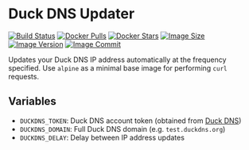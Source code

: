 # Duck DNS Updater

[![Build Status](https://github.com/maksimstojkovic/docker-duckdns/workflows/docker%20build/badge.svg)](https://github.com/maksimstojkovic/docker-duckdns)
[![Docker Pulls](https://img.shields.io/docker/pulls/maksimstojkovic/duckdns)](https://hub.docker.com/repository/docker/maksimstojkovic/duckdns)
[![Docker Stars](https://img.shields.io/docker/stars/maksimstojkovic/duckdns)](https://hub.docker.com/repository/docker/maksimstojkovic/duckdns)
[![Image Size](https://images.microbadger.com/badges/image/maksimstojkovic/duckdns.svg)](https://hub.docker.com/repository/docker/maksimstojkovic/duckdns)
[![Image Version](https://images.microbadger.com/badges/version/maksimstojkovic/duckdns.svg)](https://hub.docker.com/repository/docker/maksimstojkovic/duckdns)
[![Image Commit](https://images.microbadger.com/badges/commit/maksimstojkovic/duckdns.svg)](https://github.com/maksimstojkovic/docker-duckdns)

Updates your Duck DNS IP address automatically at the frequency specified. Use `alpine` as a minimal base image for performing `curl` requests.

## Variables

* `DUCKDNS_TOKEN`: Duck DNS account token (obtained from [Duck DNS](https://www.duckdns.org))
* `DUCKDNS_DOMAIN`: Full Duck DNS domain (e.g. `test.duckdns.org`)
* `DUCKDNS_DELAY`: Delay between IP address updates
